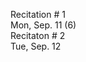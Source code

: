 
<div class="recitation">

<!--
<div class="lecture1">
<div class="lecture2">
<div class="recitation">
<div class="important">
-->
<div class="column_date">

Recitation # 1 <br> 
Mon, Sep. 11 (6) <br>
Recitaton # 2 <br>
Tue, Sep. 12 


</div>

<div class="column_recitation">
<p markdown="block">



</p>
</div>

</div>
